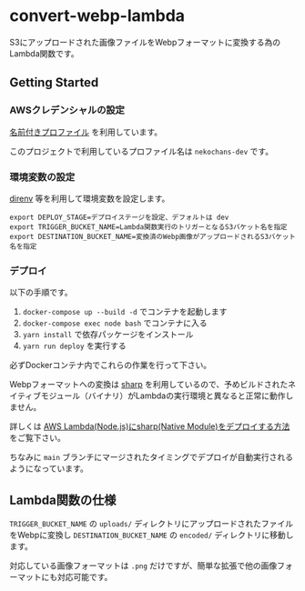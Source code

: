 # convert-webp-lambda

S3にアップロードされた画像ファイルをWebpフォーマットに変換する為のLambda関数です。

## Getting Started

### AWSクレデンシャルの設定

[名前付きプロファイル](https://docs.aws.amazon.com/ja_jp/cli/latest/userguide/cli-configure-profiles.html) を利用しています。

このプロジェクトで利用しているプロファイル名は `nekochans-dev` です。

### 環境変数の設定

[direnv](https://github.com/direnv/direnv) 等を利用して環境変数を設定します。

```
export DEPLOY_STAGE=デプロイステージを設定、デフォルトは dev
export TRIGGER_BUCKET_NAME=Lambda関数実行のトリガーとなるS3バケット名を指定
export DESTINATION_BUCKET_NAME=変換済のWebp画像がアップロードされるS3バケット名を指定
```

### デプロイ

以下の手順です。

1. `docker-compose up --build -d` でコンテナを起動します
1. `docker-compose exec node bash` でコンテナに入る
1. `yarn install` で依存パッケージをインストール
1. `yarn run deploy` を実行する

必ずDockerコンテナ内でこれらの作業を行って下さい。

Webpフォーマットへの変換は [sharp](https://github.com/lovell/sharp) を利用しているので、予めビルドされたネイティブモジュール（バイナリ）がLambdaの実行環境と異なると正常に動作しません。

詳しくは [AWS Lambda(Node.js)にsharp(Native Module)をデプロイする方法](https://dev.classmethod.jp/articles/how-to-deploy-with-native-module/) をご覧下さい。

ちなみに `main` ブランチにマージされたタイミングでデプロイが自動実行されるようになっています。

## Lambda関数の仕様

`TRIGGER_BUCKET_NAME` の `uploads/` ディレクトリにアップロードされたファイルをWebpに変換し `DESTINATION_BUCKET_NAME` の `encoded/` ディレクトリに移動します。

対応している画像フォーマットは `.png` だけですが、簡単な拡張で他の画像フォーマットにも対応可能です。
